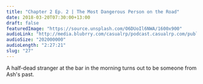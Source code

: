 ```yaml
---
title: "Chapter 2 Ep. 2 | The Most Dangerous Person on the Road"
date: 2018-03-20T07:30:00+13:00
draft: false
featuredImage: "https://source.unsplash.com/O6DUoIl6NWA/1600x900"
audioLink: "http://media.blubrry.com/casualrp/podcast.casualrp.com/public/27%20_%20The%20Most%20Dangerous%20Person%20On%20The%20Road.mp3"
audioSize: "202000000"
audioLength: "2:27:21"
slug: "27"
---
```


A half-dead stranger at the bar in the morning turns out to be someone from Ash's past.
